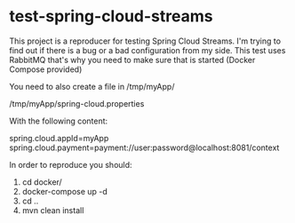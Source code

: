 # test-spring-cloud-streams

This project is a reproducer for testing Spring Cloud Streams. 
I'm trying to find out if there is a bug or a bad configuration from my side. 
This test uses RabbitMQ that's why you need to make sure that is started (Docker Compose provided)


You need to also create a file in /tmp/myApp/

/tmp/myApp/spring-cloud.properties

With the following content: 

spring.cloud.appId=myApp
spring.cloud.payment=payment://user:password@localhost:8081/context

In order to reproduce you should:
1) cd docker/
2) docker-compose up -d
3) cd ..
4) mvn clean install 


